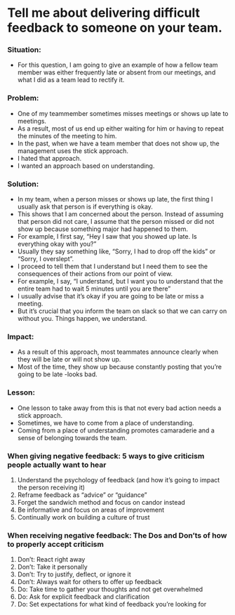 # Tell me about delivering difficult feedback to someone on your team.

### Situation:
- For this question, I am going to give an example of how a fellow team member was either  frequently late or absent from our meetings, and what I did as a team lead to rectify it. 

### Problem:
- One of my teammember sometimes misses meetings or shows up late to meetings. 
- As a result, most of us end up either waiting for him or having to repeat the minutes of the meeting to him. 
- In the past, when we have a team member that does not show up, the management uses the stick approach. 
- I hated that approach. 
- I wanted an approach based on understanding.

### Solution:
- In my team, when a person misses or shows up late, the first thing I usually ask that person is if everything is okay. 
- This shows that I am concerned about the person. Instead of assuming that person did not care, I assume that the person missed or did not show up because something major had happened to them.
- For example, I first say, “Hey I saw that you showed up late. Is everything okay with you?”
- Usually they say something like, “Sorry, I had to drop off the kids” or “Sorry, I overslept”. 
- I proceed to tell them that I understand but I need them to see the consequences of their actions from our point of view. 
- For example, I say, “I understand, but I want you to understand that the entire team had to wait 5 minutes until you are there”
- I usually advise that it’s okay if you are going to be late or miss a meeting. 
- But it’s crucial that you inform the team on slack so that we can carry on without you. Things happen, we understand.

### Impact:
- As a result of this approach, most teammates announce clearly when they will be late or will not show up. 
- Most of the time, they show up because constantly posting that you’re going to be late -looks bad.

### Lesson:
- One lesson to take away from this is that not every bad action needs a stick approach.
- Sometimes, we have to come from a place of understanding. 
- Coming from a place of understanding promotes  camaraderie and a sense of belonging towards the team. 


### When giving negative feedback: 5 ways to give criticism people actually want to hear
1. Understand the psychology of feedback (and how it’s going to impact the person receiving it)
2. Reframe feedback as “advice” or “guidance”
3. Forget the sandwich method and focus on candor instead
4. Be informative and focus on areas of improvement
5. Continually work on building a culture of trust


### When receiving negative feedback: The Dos and Don’ts of how to properly accept criticism
1. Don’t: React right away
2. Don’t: Take it personally
3. Don’t: Try to justify, deflect, or ignore it
4. Don’t: Always wait for others to offer up feedback
5. Do: Take time to gather your thoughts and not get overwhelmed
6. Do: Ask for explicit feedback and clarification
7. Do: Set expectations for what kind of feedback you’re looking for

